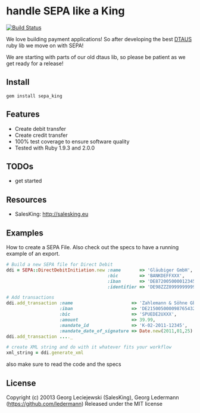 # handle SEPA like a King

[![Build Status](https://secure.travis-ci.org/salesking/sepa_king.png)](http://travis-ci.org/salesking/sepa_king)

We love building payment applications! So after developing the best [DTAUS](https://github.com/salesking/king_dtaus) ruby lib we move on with SEPA!

We are starting with parts of our old dtaus lib, so please be patient as we get ready for a release!


## Install

    gem install sepa_king

## Features

* Create debit transfer
* Create credit transfer
* 100% test coverage to ensure software quality
* Tested with Ruby 1.9.3 and 2.0.0

## TODOs

* get started

## Resources

* SalesKing: http://salesking.eu

## Examples

How to create a SEPA File. Also check out the specs to have a running example of an export.

```ruby
# Build a new SEPA file for Direct Debit
ddi = SEPA::DirectDebitInitiation.new :name       => 'Gläubiger GmbH',
                                      :bic        => 'BANKDEFFXXX',
                                      :iban       => 'DE87200500001234567890',
                                      :identifier => 'DE98ZZZ09999999999'

# Add transactions
ddi.add_transaction :name                      => 'Zahlemann & Söhne GbR',
                    :iban                      => 'DE21500500009876543210',
                    :bic                       => 'SPUEDE2UXXX',
                    :amount                    => 39.99,
                    :mandate_id                => 'K-02-2011-12345',
                    :mandate_date_of_signature => Date.new(2011,01,25)
ddi.add_transaction ...._

# create XML string and do with it whatever fits your workflow
xml_string = ddi.generate_xml
```

also make sure to read the code and the specs


## License

Copyright (c) 20013 Georg Leciejewski (SalesKing), Georg Ledermann (https://github.com/ledermann)
Released under the MIT license
